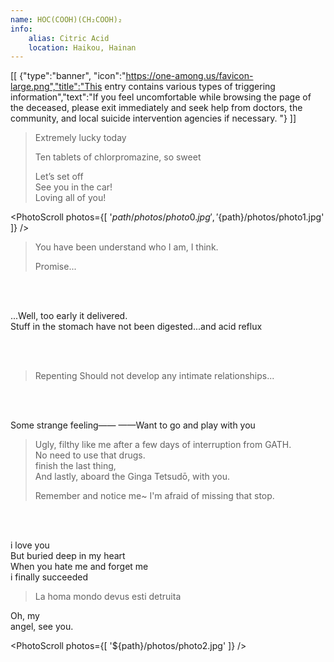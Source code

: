```yaml
---
name: HOC(COOH)(CH₂COOH)₂
info:
    alias: Citric Acid
    location: Haikou, Hainan
---
```


[[ {"type":"banner", "icon":"https://one-among.us/favicon-large.png","title":"This entry contains various types of triggering information","text":"If you feel uncomfortable while browsing the page of the deceased, please exit immediately and seek help from doctors, the community, and local suicide intervention agencies if necessary. "} ]]

> Extremely lucky today
>
> Ten tablets of chlorpromazine, so sweet
>
> Let’s set off  
> See you in the car!  
> Loving all of you!  

<PhotoScroll photos={[ '${path}/photos/photo0.jpg', '${path}/photos/photo1.jpg' ]} />

> You have been understand who I am, I think.
>
> Promise...  

<br /><br />

...Well, too early it delivered.  
Stuff in the stomach have not been digested...and acid reflux

<br /><br />

> Repenting
> Should not develop any intimate relationships...  

<br /><br />

Some strange feeling——
——Want to go and play with you

> Ugly, filthy like me after a few days of interruption from GATH.  
> No need to use that drugs.  
> finish the last thing,  
> And lastly, aboard the Ginga Tetsudō, with you.
>
> Remember and notice me~
> I'm afraid of missing that stop.

<br /><br />

i love you  
But buried deep in my heart  
When you hate me and forget me  
i finally succeeded  

<div style="min-height: 20vh" />

> La homa mondo devus esti detruita

Oh, my  
angel, see you.  

<PhotoScroll photos={[ '${path}/photos/photo2.jpg' ]} />
